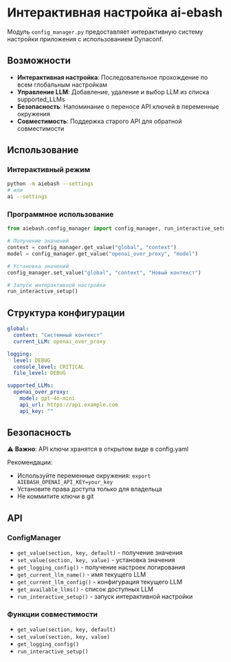 # Интерактивная настройка ai-ebash

Модуль `config_manager.py` предоставляет интерактивную систему настройки приложения с использованием Dynaconf.

## Возможности

- **Интерактивная настройка**: Последовательное прохождение по всем глобальным настройкам
- **Управление LLM**: Добавление, удаление и выбор LLM из списка supported_LLMs
- **Безопасность**: Напоминание о переносе API ключей в переменные окружения
- **Совместимость**: Поддержка старого API для обратной совместимости

## Использование

### Интерактивный режим
```bash
python -m aiebash --settings
# или
ai --settings
```

### Программное использование
```python
from aiebash.config_manager import config_manager, run_interactive_setup

# Получение значений
context = config_manager.get_value("global", "context")
model = config_manager.get_value("openai_over_proxy", "model")

# Установка значений
config_manager.set_value("global", "context", "Новый контекст")

# Запуск интерактивной настройки
run_interactive_setup()
```

## Структура конфигурации

```yaml
global:
  context: "Системный контекст"
  current_LLM: openai_over_proxy

logging:
  level: DEBUG
  console_level: CRITICAL
  file_level: DEBUG

supported_LLMs:
  openai_over_proxy:
    model: gpt-4o-mini
    api_url: https://api.example.com
    api_key: ""
```

## Безопасность

⚠️ **Важно**: API ключи хранятся в открытом виде в config.yaml

Рекомендации:
- Используйте переменные окружения: `export AIEBASH_OPENAI_API_KEY=your_key`
- Установите права доступа только для владельца
- Не коммитите ключи в git

## API

### ConfigManager

- `get_value(section, key, default)` - получение значения
- `set_value(section, key, value)` - установка значения
- `get_logging_config()` - получение настроек логирования
- `get_current_llm_name()` - имя текущего LLM
- `get_current_llm_config()` - конфигурация текущего LLM
- `get_available_llms()` - список доступных LLM
- `run_interactive_setup()` - запуск интерактивной настройки

### Функции совместимости

- `get_value(section, key, default)`
- `set_value(section, key, value)`
- `get_logging_config()`
- `run_interactive_setup()`